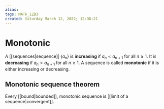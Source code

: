 ```yaml
---
alias: 
tags: MATH_1ZB3
created: Saturday March 12, 2022; 12:38:21 
---
```

# Monotonic
A [[sequences|sequence]]  $\left\{a_n\right\}$ is **increasing** if $a_n<a_{n+1}$ for all $n\geq 1$. It is **decreasing** if $a_n > a_{n+1}$ for all $n\geq 1$. A sequence is called **monotonic** if it is either increasing or decreasing.

## Monotonic sequence theorem
Every [[bound|bounded]], monotonic sequence is [[limit of a sequence|convergent]]. 